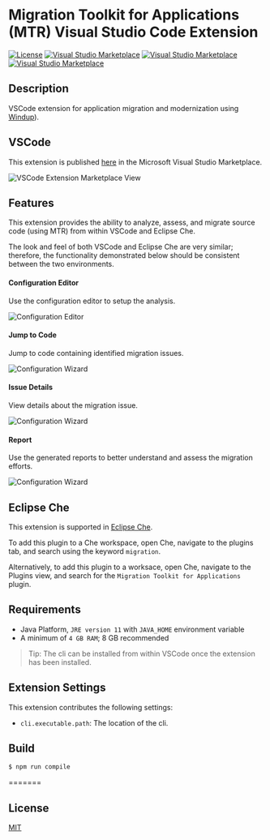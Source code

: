 # Migration Toolkit for Applications (MTR) Visual Studio Code Extension

[![License](https://img.shields.io/badge/license-MIT-brightgreen.svg)](https://github.com/windup/rhamt-vscode-extension/blob/master/README.md)
[![Visual Studio Marketplace](https://vsmarketplacebadge.apphb.com/version/redhat.mta-vscode-extension.svg)](https://marketplace.visualstudio.com/items?itemName=redhat.mta-vscode-extension)
[![Visual Studio Marketplace](https://vsmarketplacebadge.apphb.com/installs/redhat.mta-vscode-extension.svg)](https://marketplace.visualstudio.com/items?itemName=redhat.mta-vscode-extension)
[![Visual Studio Marketplace](https://vsmarketplacebadge.apphb.com/downloads-short/redhat.mta-vscode-extension.svg)](https://marketplace.visualstudio.com/items?itemName=redhat.mta-vscode-extension)
## Description

VSCode extension for application migration and modernization using [Windup](https://github.com/windup/windup)).

## VSCode

This extension is published [here](https://marketplace.visualstudio.com/items?itemName=redhat.mta-vscode-extension) in the Microsoft Visual Studio Marketplace.

![VSCode Extension Marketplace View](resources/mta_vscode_installation.png)

## Features

This extension provides the ability to analyze, assess, and migrate source code (using MTR) from within VSCode and Eclipse Che.

The look and feel of both VSCode and Eclipse Che are very similar; therefore, the functionality demonstrated below should be consistent between the two environments.

#### Configuration Editor
Use the configuration editor to setup the analysis.  
  
![Configuration Editor](resources/configuration_editor.gif)  

#### Jump to Code
Jump to code containing identified migration issues.  
  
![Configuration Wizard](resources/jump_to_code.gif)  

#### Issue Details
View details about the migration issue.  
  
![Configuration Wizard](resources/issue_details.gif)  
  
#### Report
Use the generated reports to better understand and assess the migration efforts.  
  
![Configuration Wizard](resources/report.gif)  

## Eclipse Che

This extension is supported in [Eclipse Che](https://www.eclipse.org/che/).

To add this plugin to a Che workspace, open Che, navigate to the plugins tab, and search using the keyword `migration`.

Alternatively, to add this plugin to a worksace, open Che, navigate to the Plugins view, and search for the `Migration Toolkit for Applications` plugin.

## Requirements

* Java Platform, `JRE version 11` with `JAVA_HOME` environment variable 
* A minimum of `4 GB RAM`; 8 GB recommended

> Tip: The cli can be installed from within VSCode once the extension has been installed.

## Extension Settings

This extension contributes the following settings:

* `cli.executable.path`: The location of the cli.

## Build

```bash
$ npm run compile
```
=======

## License
[MIT](LICENSE)
